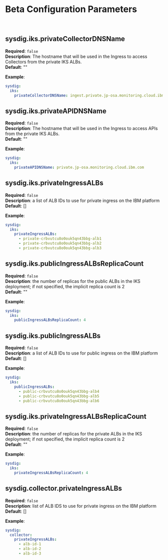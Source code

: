 <!-- Space: IONP -->
<!-- Parent: Installer -->
<!-- Parent: Git Synced Docs -->
<!-- Title: [BETA] Configuration Parameters -->
<!-- Layout: plain -->

# Beta Configuration Parameters

<br />

## **sysdig.iks.privateCollectorDNSName**

**Required**: `false`<br />
**Description**: The hostname that will be used in the Ingress to access Collectors from the private IKS ALBs.<br />
**Default**: ""<br />

**Example**:

```yaml
sysdig:
  iks:
    privateCollectorDNSName: ingest.private.jp-osa.monitoring.cloud.ibm.com
```

## **sysdig.iks.privateAPIDNSName**

**Required**: `false`<br />
**Description**: The hostname that will be used in the Ingress to access APIs from the private IKS ALBs.<br />
**Default**: ""<br />

**Example**:

```yaml
sysdig:
  iks:
    privateAPIDNSName: private.jp-osa.monitoring.cloud.ibm.com
```

## **sysdig.iks.privateIngressALBs**

**Required**: `false`<br />
**Description**: a list of ALB IDs to use for private ingress on the IBM platform<br />
**Default**: []

**Example**:

```yaml
sysdig:
  iks:
    privateIngressALBs:
      - private-crbvutcu8o0ouk5qn43bbg-alb1
      - private-crbvutcu8o0ouk5qn43bbg-alb2
      - private-crbvutcu8o0ouk5qn43bbg-alb3
```

## **sysdig.iks.publicIngressALBsReplicaCount**

**Required**: `false`<br />
**Description**: the number of replicas for the public ALBs in the IKS deployment; if not specified, the implicit replica count is 2<br />
**Default**: ""<br />

**Example**:

```yaml
sysdig:
  iks:
    publicIngressALBsReplicaCount: 4
```

## **sysdig.iks.publicIngressALBs**

**Required**: `false`<br />
**Description**: a list of ALB IDs to use for public ingress on the IBM platform<br />
**Default**: []

**Example**:

```yaml
sysdig:
  iks:
    publicIngressALBs:
      - public-crbvutcu8o0ouk5qn43bbg-alb4
      - public-crbvutcu8o0ouk5qn43bbg-alb5
      - public-crbvutcu8o0ouk5qn43bbg-alb6
```

## **sysdig.iks.privateIngressALBsReplicaCount**

**Required**: `false`<br />
**Description**: the number of replicas for the private ALBs in the IKS deployment; if not specified, the implicit replica count is 2<br />
**Default**: ""<br />

**Example**:

```yaml
sysdig:
  iks:
    privateIngressALBsReplicaCount: 4
```

## **sysdig.collector.privateIngressALBs**

**Required**: `false`<br />
**Description**: list of ALB IDS to use for private ingress on the IBM platform<br />
**Default**: []

**Example**:

```yaml
sysdig:
  collector:
    privateIngressALBs:
      - alb-id-1
      - alb-id-2
      - alb-id-3
```

